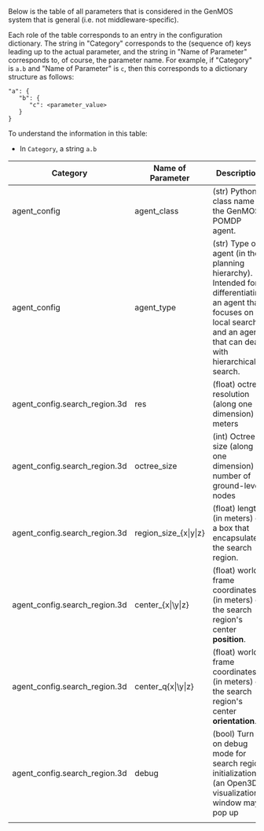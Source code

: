 Below is the table of all parameters that is considered in the GenMOS system
that is general (i.e. not middleware-specific).

Each role of the table corresponds to an entry in the configuration dictionary.
The string in "Category" corresponds to the (sequence of) keys leading up
to the actual parameter, and the string in "Name of Parameter" corresponds to,
of course, the parameter name. For example, if "Category" is `a.b` and
"Name of Parameter" is `c`, then this corresponds to a dictionary structure
as follows:
```
"a": {
   "b": {
      "c": <parameter_value>
   }
}
```



To understand the information in this table:
* In `Category`, a string `a.b`


| **Category**                  | **Name of Parameter** | **Description**                                                                                                                                                          | **Example**                                                             |
|-------------------------------|-----------------------|--------------------------------------------------------------------------------------------------------------------------------------------------------------------------|-------------------------------------------------------------------------|
| agent_config                  | agent_class           | (str) Python class name of the GenMOS POMDP agent.                                                                                                                       | MosAgentBasic2D, MosAgentBasic3D, MosAgentTopo2D, MosAgentTopo3D        |
| agent_config                  | agent_type            | (str) Type of agent (in the planning hierarchy). Intended for differentiating an agent that focuses on local search and an agent that can deal with hierarchical search. | Must be 'local', 'hierarchical', or 'local_hierarchical'                |
| agent_config.search_region.3d | res                   | (float) octree resolution (along one dimension) in meters                                                                                                                | 0.1 means each cube in the octree covers 0.1x0.1x0.1 m^3 volume         |
| agent_config.search_region.3d | octree_size           | (int) Octree size (along one dimension) in number of ground-level nodes                                                                                                  | 32 means at the ground level, along each dimension, there are 32 cubes. |
| agent_config.search_region.3d | region_size_{x\|y\|z} | (float) length (in meters) of a box that encapsulates the search region.                                                                                                 | 3.0                                                                     |
| agent_config.search_region.3d | center_{x\|\y\|z}     | (float) world-frame coordinates (in meters) of the search region's center __position__.                                                                                  | -0.5                                                                    |
| agent_config.search_region.3d | center_q{x\|\y\|z}    | (float) world-frame coordinates (in meters) of the search region's center __orientation__.                                                                               | 0.78737748                                                              |
| agent_config.search_region.3d | debug                 | (bool) Turn on debug mode for search region initialization (an Open3D visualization window may pop up                                                                    | False )                                                                 |
|                               |                       |                                                                                                                                                                          |                                                                         |
